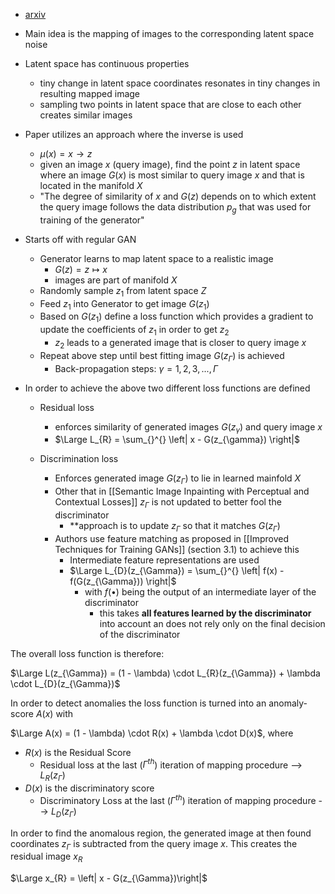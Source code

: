 - [arxiv](https://arxiv.org/abs/1703.05921)
- Main idea is the mapping of images to the corresponding latent space noise
- Latent space has continuous properties
	- tiny change in latent space coordinates resonates in tiny changes in resulting mapped image
	- sampling two points in latent space that are close to each other creates similar images

- Paper utilizes an approach where the inverse is used
	- $\mu(x) = x \longrightarrow z$
	- given an image $x$ (query image), find the point $z$ in latent space where an image $G(x)$ is most similar to query image $x$ and that is located in the manifold $X$
	- "The degree of similarity of $x$ and $G(z)$ depends on to which extent the query image follows the data distribution $p_{g}$ that was used for training of the generator"

- Starts off with regular GAN
	- Generator learns to map latent space to a realistic image
		- $G(z) = z \longmapsto x$
		- images are part of manifold $X$
	- Randomly sample $z_{1}$ from latent space $Z$ 
	- Feed $z_{1}$ into Generator to get image $G(z_{1})$ 
	- Based on $G(z_{1})$ define a loss function which provides a gradient to update the coefficients of $z_{1}$ in order to get $z_{2}$
		- $z_{2}$ leads to a generated image that is closer to query image $x$
	- Repeat above step until best fitting image $G(z_{\Gamma})$ is achieved
		- Back-propagation steps: $\gamma = 1,2,3,...,\Gamma$

- In order to achieve the above two different loss functions are defined
	- Residual loss
		- enforces similarity of generated images $G(z_{\gamma})$ and query image $x$
		- $\Large L_{R} = \sum_{}^{} \left| x - G(z_{\gamma}) \right|$
		
	- Discrimination loss
		- Enforces generated image $G(z_{\Gamma})$ to lie in learned mainfold $X$ 
		- Other that in [[Semantic Image Inpainting with Perceptual and Contextual Losses]] $z_{\Gamma}$ is not updated to better fool the discriminator
			- **approach is to update $z_{\Gamma}$ so that it matches $G(z_{\Gamma})$ 
		- Authors use feature matching as proposed in [[Improved Techniques for Training GANs]] (section 3.1) to achieve this
			- Intermediate feature representations are used
			- $\Large L_{D}(z_{\Gamma}) = \sum_{}^{} \left| f(x) - f(G(z_{\Gamma})) \right|$
				- with $f(\bullet)$ being the output of an intermediate layer of the discriminator
					- this takes **all features learned by the discriminator** into account an does not rely only on the final decision of the discriminator

The overall loss function is therefore:

$\Large L(z_{\Gamma}) = (1 - \lambda) \cdot L_{R}(z_{\Gamma}) + \lambda \cdot L_{D}(z_{\Gamma})$

In order to detect anomalies the loss function is turned into an anomaly-score $A(x)$ with

$\Large A(x) = (1 - \lambda) \cdot R(x) + \lambda \cdot D(x)$, where

- $R(x)$ is the Residual Score
	- Residual loss at the last ($\Gamma^{th}$) iteration of mapping procedure --> $L_{R}(z_{\Gamma})$
- $D(x)$ is the discriminatory score
	- Discriminatory Loss at the last ($\Gamma^{th}$) iteration of mapping procedure --> $L_{D}(z_{\Gamma})$

In order to find the anomalous region, the generated image at then found coordinates $z_{\Gamma}$ is subtracted from the query image $x$. This creates the residual image $x_{R}$

$\Large x_{R} = \left| x - G(z_{\Gamma})\right|$
